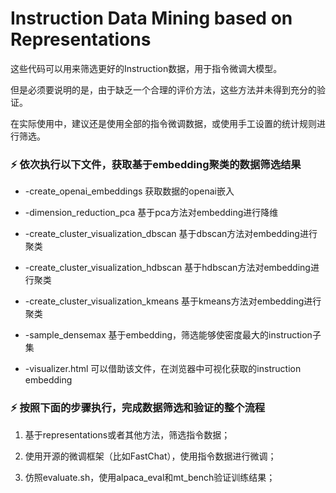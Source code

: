 # Instruction Data Mining based on Representations

这些代码可以用来筛选更好的Instruction数据，用于指令微调大模型。

但是必须要说明的是，由于缺乏一个合理的评价方法，这些方法并未得到充分的验证。

在实际使用中，建议还是使用全部的指令微调数据，或使用手工设置的统计规则进行筛选。

### ⚡️ 依次执行以下文件，获取基于embedding聚类的数据筛选结果

* -create_openai_embeddings 获取数据的openai嵌入

* -dimension_reduction_pca 基于pca方法对embedding进行降维

* -create_cluster_visualization_dbscan 基于dbscan方法对embedding进行聚类

* -create_cluster_visualization_hdbscan 基于hdbscan方法对embedding进行聚类

* -create_cluster_visualization_kmeans 基于kmeans方法对embedding进行聚类

* -sample_densemax 基于embedding，筛选能够使密度最大的instruction子集

* -visualizer.html 可以借助该文件，在浏览器中可视化获取的instruction embedding

### ⚡️ 按照下面的步骤执行，完成数据筛选和验证的整个流程

1. 基于representations或者其他方法，筛选指令数据；

2. 使用开源的微调框架（比如FastChat），使用指令数据进行微调；

3. 仿照evaluate.sh，使用alpaca_eval和mt_bench验证训练结果；